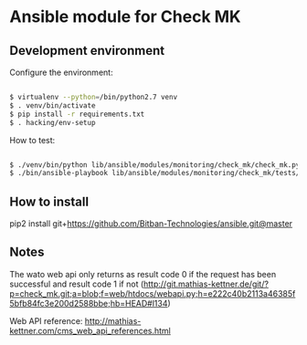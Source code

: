 # Ansible module for Check MK

## Development environment

Configure the environment:

```bash

$ virtualenv --python=/bin/python2.7 venv
$ . venv/bin/activate
$ pip install -r requirements.txt
$ . hacking/env-setup

```

How to test:

``` bash

$ ./venv/bin/python lib/ansible/modules/monitoring/check_mk/check_mk.py lib/ansible/modules/monitoring/check_mk/tests/args.json
$ ./bin/ansible-playbook lib/ansible/modules/monitoring/check_mk/tests/dev.yml

```

## How to install

pip2 install git+https://github.com/Bitban-Technologies/ansible.git@master


## Notes

The wato web api only returns as result code 0 if the request has been successful and result code 1 if not (http://git.mathias-kettner.de/git/?p=check_mk.git;a=blob;f=web/htdocs/webapi.py;h=e222c40b2113a46385f5bfb84fc3e200d2588bbe;hb=HEAD#l134)

Web API reference: http://mathias-kettner.com/cms_web_api_references.html
